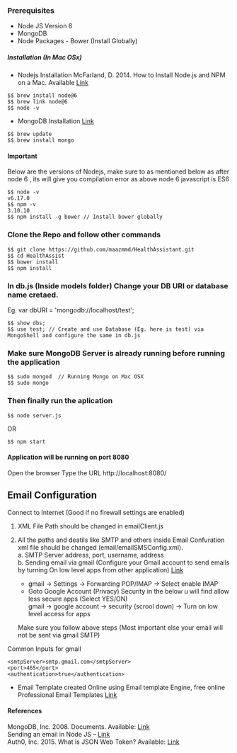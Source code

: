 ### Prerequisites
- Node JS Version 6  
- MongoDB
- Node Packages - Bower (Install Globally)

##### Installation (In Mac OSx)
- Nodejs Installation
McFarland, D. 2014. How to Install Node.js and NPM on a Mac. Available [Link](https://medium.com/@katopz/how-to-install-specific-nodejs-version-c6e1cec8aa11) 
```
$$ brew install node@6
$$ brew link node@6
$$ node -v
```
- MongoDB Installation [Link](https://treehouse.github.io/installation-guides/mac/mongo-mac.html)
```
$$ brew update
$$ brew install mongo
```

#### Important
Below are the versions of Nodejs, make sure to as mentioned below as after node 6 , its will give you compilation error as above node 6 javascript is ES6
```
$$ node -v
v6.17.0
$$ npm -v
3.10.10
$$ npm install -g bower // Install bower globally

```
### Clone the Repo and follow other commands 
```
$$ git clone https://github.com/maazmmd/HealthAssistant.git
$$ cd HealthAssist
$$ bower install 
$$ npm install
```
### In db.js (Inside models folder) Change your DB URI or database name cretaed.  
Eg. var dbURI = 'mongodb://localhost/test';
```
$$ show dbs;
$$ use test; // Create and use Database (Eg. here is test) via MongoShell and configure the same in db.js   
```

### Make sure MongoDB Server is already running before running the application 
```
$$ sudo mongod  // Running Mongo on Mac OSX
$$ sudo mongo
```

### Then finally run the aplication
```
$$ node server.js
```
OR
```
$$ npm start
```
#### Application will be running on port 8080
Open the browser
Type the URL http://localhost:8080/


## Email Configuration
Connect to Internet (Good if no firewall settings are enabled)  

1. XML File Path should be changed in emailClient.js  
2. All the paths and deatils like SMTP and others inside Email Confuration xml file should be changed (email/emailSMSConfig.xml).  
   a. SMTP Server address, port, username, address  
   b. Sending email via gmail (Configure your Gmail account to send emails by turning On low level apps from other application) [Link](https://www.hostinger.com/tutorials/how-to-use-free-google-smtp-server ) 
   - gmail -> Settings -> Forwarding POP/IMAP -> Select enable IMAP 
   - Goto Google Account (Privacy) Security in the below u will find allow less secure apps (Select YES/ON)   
   gmail -> google account -> security (scrool down) -> Turn on low level access for apps
   
   Make sure you follow above steps (Most important else your email will not be sent via gmail SMTP)  
   
Common Inputs for gmail  
```
<smtpServer>smtp.gmail.com</smtpServer>  
<port>465</port>  
<authentication>true</authentication>
```

- Email Template created Online using Email template Engine, free online Professional Email Templates [Link](https://beefree.io/)  

#### References
MongoDB, Inc. 2008. Documents. Available: [Link](https://docs.mongodb.com/manual/core/document)  
Sending an email in Node JS – [Link](https://nodemailer.com/about/)  
Auth0, Inc. 2015. What is JSON Web Token? Available: [Link](https://jwt.io/introduction)  


